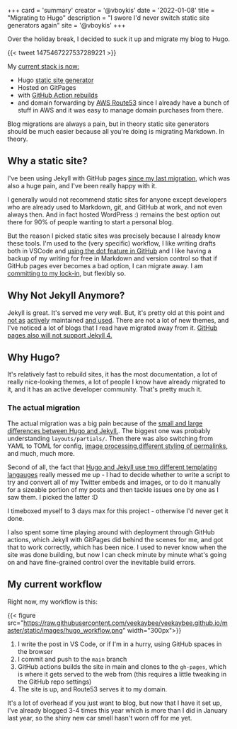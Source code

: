 +++
card = 'summary'
creator = '@vboykis'
date = '2022-01-08'
title = "Migrating to Hugo"
description = "I swore I'd never switch static site generators again"
site = '@vboykis'
+++

Over the holiday break, I decided to suck it up and migrate my blog to Hugo. 

{{< tweet 1475467227537289221 >}}

My [current stack is now:](https://github.com/veekaybee/veekaybee.github.io) 

+ Hugo [static site generator](https://gohugo.io/)
+ Hosted on GitPages
+ with [GitHub Action rebuilds](https://github.com/veekaybee/veekaybee.github.io/blob/main/.github/workflows/gh-pages.yml)
+ and domain forwarding by [AWS Route53](https://aws.amazon.com/route53/) since I already have a bunch of stuff in AWS and it was easy to manage domain purchases from there.

Blog migrations are always a pain, but in theory static site generators should be much easier because all you're doing is migrating Markdown. In theory. 

## Why a static site? 

I've been using Jekyll with GitHub pages [since my last migration](https://vickiboykis.com/2015/05/30/man-do-static-sites-suck./), which was also a huge pain, and I've been really happy with it. 

I generally would not recommend static sites for anyone except developers who are already used to Markdown, git, and GitHub at work, and not even always then. And in fact hosted WordPress :) remains the best option out there for 90% of people wanting to start a personal blog. 

But the reason I picked static sites was precisely because I already know these tools. I'm used to the (very specific) workflow, I like writing drafts both in VSCode and [using the dot feature in GitHub](https://www.youtube.com/watch?v=ywUZOOzLX3c) and I like having a backup of my writing for free in Markdown and version control so that if GitHub pages ever becomes a bad option, I can migrate away. I am [committing to my lock-in](https://vickiboykis.com/2019/02/10/commit-to-your-lock-in/), but flexibly so. 


## Why Not Jekyll Anymore?

Jekyll is great. It's served me very well. But, it's pretty old at this point and [not as](https://www.reddit.com/r/Jekyll/comments/aak8qx/all_the_jekyll_theme_sites_are_no_longer/) [actively](https://jekyllrb.com/news/2018/04/19/development-update/) maintained [and used](https://star-history.com/#jekyll/jekyll&gohugoio/hugo).  There are not a lot of new themes, and I've noticed a lot of blogs that I read have migrated away from it. [GitHub pages also will not support Jekyll 4.](https://github.com/github/pages-gem/issues/651#issuecomment-581069671)


## Why Hugo? 

It's relatively fast to rebuild sites, it has the most documentation, a lot of really nice-looking themes, a lot of people I know have already migrated to it, and it has an active developer community. That's pretty much it. 

 ### The actual migration

 The actual migration was a big pain because of the [small and large differences between Hugo and Jekyll.](https://www.freecodecamp.org/news/hugo-vs-jekyll-battle-of-static-site-generator-themes/). The biggest one was probably understanding `layouts/partials/`. Then there was also switching from YAML to TOML for config, [image processing](https://gohugo.io/content-management/image-processing/),[different styling of permalinks](https://discourse.gohugo.io/t/emulating-jekyll-permalinks/13891), and much, much more. 

 Second of all, the fact that [Hugo and Jekyll use two different templating langauges](https://chenhuijing.com/blog/migrating-from-jekyll-to-hugo/#%F0%9F%96%8C) really messed me up - I had to decide whether to write a script to try and convert all of my Twitter embeds and images, or to do it manually for a sizeable portion of my posts and then tackle issues one by one as I saw them. I picked the latter :D 

 I timeboxed myself to 3 days max for this project - otherwise I'd never get it done. 

I also spent some time playing around with deployment through GitHub actions, which Jekyll with GitPages did behind the scenes for me, and got that to work correctly, which has been nice. I used to never know when the site was done building, but now I can check minute by minute what's going on and have fine-grained control over the inevitable build errors.  


 ## My current workflow 

Right now,  my workflow is this: 

{{< figure src="https://raw.githubusercontent.com/veekaybee/veekaybee.github.io/master/static/images/hugo_workflow.png" width="300px">}}

1. I write the post in VS Code, or if I'm in a hurry, using GitHub spaces in the browser
2. I commit and push to the `main` branch
3. GitHub actions builds the site in main and clones to the `gh-pages`, which is where it gets served to the web from (this requires a little tweaking in the GitHub repo settings)
4. The site is up, and Route53 serves it to my domain. 

It's a lot of overhead if you just want to blog, but now that I have it set up, I've already blogged 3-4 times this year which is more than I did in January last year, so the shiny new car smell hasn't worn off for me yet. 